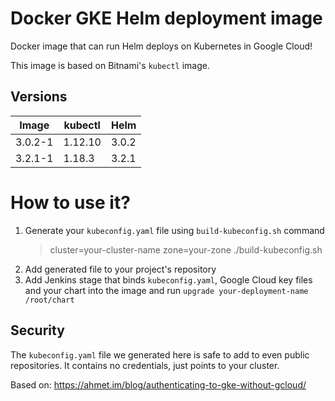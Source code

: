 # Docker GKE Helm deployment image

Docker image that can run Helm deploys on Kubernetes in Google Cloud!

This image is based on Bitnami's `kubectl` image.

## Versions

Image   | kubectl | Helm  
------- | ------- | -----
3.0.2-1 | 1.12.10 | 3.0.2
3.2.1-1 | 1.18.3  | 3.2.1

# How to use it?

1. Generate your `kubeconfig.yaml` file using `build-kubeconfig.sh` command
    > cluster=your-cluster-name zone=your-zone ./build-kubeconfig.sh
2. Add generated file to your project's repository
3. Add Jenkins stage that binds `kubeconfig.yaml`, Google Cloud key files and your chart 
into the image and run `upgrade your-deployment-name /root/chart` 

## Security

The `kubeconfig.yaml` file we generated here is safe to add to even public repositories.
It contains no credentials, just points to your cluster.

Based on: https://ahmet.im/blog/authenticating-to-gke-without-gcloud/
